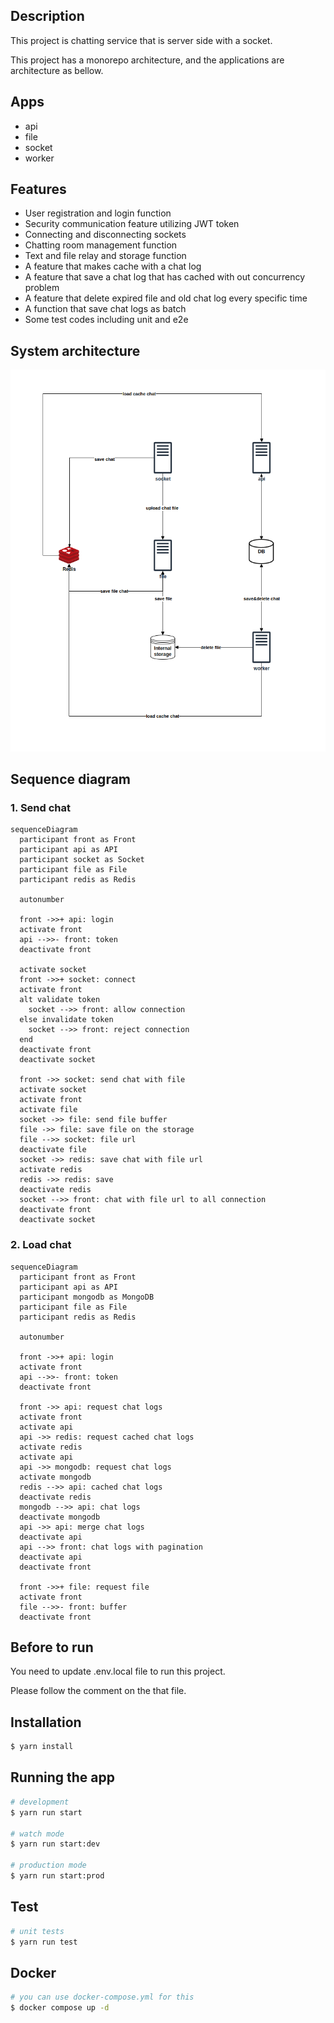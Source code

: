 ## Description

This project is chatting service that is server side with a socket.

This project has a monorepo architecture, and the applications are architecture as bellow.

## Apps

- api 
- file
- socket
- worker

## Features

- User registration and login function
- Security communication feature utilizing JWT token
- Connecting and disconnecting sockets
- Chatting room management function
- Text and file relay and storage function
- A feature that makes cache with a chat log
- A feature that save a chat log that has cached with out concurrency problem
- A feature that delete expired file and old chat log every specific time
- A function that save chat logs as batch
- Some test codes including unit and e2e

## System architecture
![SYSTEM_ARCHITECTURE](./readme_assets/system_architecture.png)

## Sequence diagram

### 1. Send chat

```mermaid
sequenceDiagram
  participant front as Front
  participant api as API
  participant socket as Socket
  participant file as File
  participant redis as Redis
  
  autonumber
  
  front ->>+ api: login
  activate front
  api -->>- front: token
  deactivate front

  activate socket
  front ->>+ socket: connect
  activate front
  alt validate token
    socket -->> front: allow connection
  else invalidate token
    socket -->> front: reject connection
  end
  deactivate front
  deactivate socket

  front ->> socket: send chat with file
  activate socket
  activate front
  activate file
  socket ->> file: send file buffer
  file ->> file: save file on the storage
  file -->> socket: file url
  deactivate file
  socket ->> redis: save chat with file url
  activate redis
  redis ->> redis: save
  deactivate redis
  socket -->> front: chat with file url to all connection
  deactivate front
  deactivate socket
```

### 2. Load chat

```mermaid
sequenceDiagram
  participant front as Front
  participant api as API
  participant mongodb as MongoDB
  participant file as File
  participant redis as Redis
  
  autonumber
  
  front ->>+ api: login
  activate front
  api -->>- front: token
  deactivate front

  front ->> api: request chat logs
  activate front
  activate api
  api ->> redis: request cached chat logs
  activate redis
  activate api
  api ->> mongodb: request chat logs
  activate mongodb
  redis -->> api: cached chat logs
  deactivate redis
  mongodb -->> api: chat logs
  deactivate mongodb
  api ->> api: merge chat logs
  deactivate api
  api -->> front: chat logs with pagination
  deactivate api
  deactivate front

  front ->>+ file: request file
  activate front
  file -->>- front: buffer
  deactivate front

```

## Before to run

You need to update .env.local file to run this project.

Please follow the comment on the that file.

## Installation

```bash
$ yarn install
```

## Running the app

```bash
# development
$ yarn run start

# watch mode
$ yarn run start:dev

# production mode
$ yarn run start:prod
```

## Test

```bash
# unit tests
$ yarn run test
```

## Docker
```bash
# you can use docker-compose.yml for this
$ docker compose up -d
```